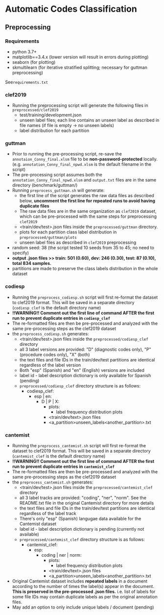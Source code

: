 # Automatic Codes Classification

## Preprocessing

### Requirements

- python 3.7+
- matplotlib==3.4.x (lower version will result in errors during plotting)
- seaborn (for plotting)
- skmultilearn (for iterative stratified splitting; necessary for guttman preprocessing)

See``requirements.txt``

### clef2019
- Running the preprocessing script will generate the following files in ``preprocessed/clef2019`` 
    - test/training/development.json
    - unseen label files; each line contains an unseen label as described in file names 
      (if file is empty -> no unseen labels)
    - label distribution for each partition

### guttman

- Prior to running the pre-processing script, re-save the ``annotaion_Conny_final.xlsm``
file to be **non-password-protected** locally.  (e.g. ``annotation_Conny_final_npwd.xlsm`` is the default filename in the
  script)
- The pre-processing script assumes both the ``annotation_Conny_final_npwd.xlsm`` and ``output.txt`` files are
in the same directory (benchmark/guttman/<both files should be in here>)
- Running ``preprocess_guttman.sh`` will generate:
    - the first line of the script generates the raw data files as described below, **uncomment the first line for repeated runs to avoid having duplicate files**
    - The raw data files are in the same organization as ``clef2019`` dataset, which can be pre-processed with the same
      steps for preprocessing ``clef2019``
    - <train/dev/test>.json files inside the ``preprocessed/guttman`` directory.
    - plots for each partition class label distribution in ``preprocessed/guttman/plots``
    - unseen label files as described in ``clef2019`` preprocessing
- random seed: 38 (the script tested 10 seeds from 35 to 45; no need to specify)
- **output .json files >> train: 501 (0.60), dev: 246 (0.30), test: 87 (0.10), total 834 samples.**
- partitions are made to preserve the class labels distribution in the whole dataset

### codiesp

- Running the ``preprocess_codiesp.sh`` script will first re-format the dataset to clef2019 format. This will be saved in a
separate directory (``codiesp_clef`` is the default directory name)
- **!!WARNING!! Comment out the first line of command AFTER the first run to prevent duplicate entries in ``codiesp_clef``**
- The re-formatted files are then be pre-processed and analyzed with the same pre-processing steps as the clef2019
dataset
- the ``preprocess_codiesp.sh`` generates:
  - <train/dev/test>.json files inside the ``preprocessed/codiesp_clef`` directory
  - all 3 label versions are provided: "D" (diagnostic codes only), "P" (procedure codes only), "X" (both)
  - the text files and file IDs in the train/dev/test partitions are identical regardless of the label version
  - Both "esp" (Spanish) and "en" (English) versions are included
  - label id - label description dictionary is only available for Spanish (pending)
  - ``preprocessed/codiesp_clef`` directory structure is as follows:
      - codiesp_clef:
        - esp | en:
            - D | P | X:
                - plots:
                  - label frequency distribution plots
                - <train/dev/text>.json files
                - <a_partition>unseen_labels<another_partition>.txt
  

### cantemist

- Running the ``preprocess_cantemist.sh`` script will first re-format the dataset to clef2019 format. This will be saved in a
  separate directory (``cantemist_clef`` is the default directory name)
- **!!WARNING!! Comment out the first line of command AFTER the first run to prevent duplicate entries in ``cantemist_clef``**
- The re-formatted files are then be pre-processed and analyzed with the same pre-processing steps as the clef2019
  dataset
- the ``preprocess_cantemist.sh`` generates:
    - <train/dev/test>.json files inside the ``preprocessed/cantemist_clef`` directory
    - all 3 label tracks are provided: "coding", "ner", "norm". See the README.txt file in the original Cantemist directory for more details
    - the text files and file IDs in the train/dev/test partitions are identical regardless of the label track
    - There's only "esp" (Spanish) langugae data available for the Cantemist dataset
    - label id - label description dictionary is pending (currently not available)
    - ``preprocessed/cantemist_clef`` directory structure is as follows:
        - cantemist_clef:
            - esp:
                - coding | ner | norm:
                    - plots:
                        - label frequency distribution plots
                    - <train/dev/text>.json files
                    - <a_partition>unseen_labels<another_partition>.txt
- Original Cantemist dataset includes **repeated labels** in a document according to the number of times the label(s) 
  appear in the document. **This is preserved in the pre-processed .json files.** i.e. list of labels for some file IDs 
  may contain duplicate labels as per the original annotation files.
- May add an option to only include unique labels / document (pending)